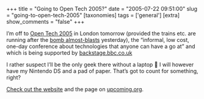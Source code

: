 +++
title = "Going to Open Tech 2005?"
date = "2005-07-22 09:51:00"
slug = "going-to-open-tech-2005"
[taxonomies]
tags = ['general']
[extra]
show_comments = "false"
+++

I’m off to [Open Tech 2005](http://www.ukuug.org/events/opentech2005/) in London tomorrow (provided the trains etc. are running after the [bomb almost-blasts](http://news.bbc.co.uk/1/hi/uk_politics/4704005.stm) yesterday), the <q cite="http://www.ukuug.org/events/opentech2005/">informal, low cost, one-day conference about technologies that anyone can have a go at</q> and which is being supported by [backstage.bbc.co.uk](<http:// backstage.bbc.co.uk>)

I rather suspect I’ll be the only geek there without a laptop 🙂 I will however have my Nintendo DS and a pad of paper. That’s got to count for something, right?

[Check out the website](http://www.ukuug.org/events/opentech2005/) and the page on [upcoming.org](http://upcoming.org/event/21858).
